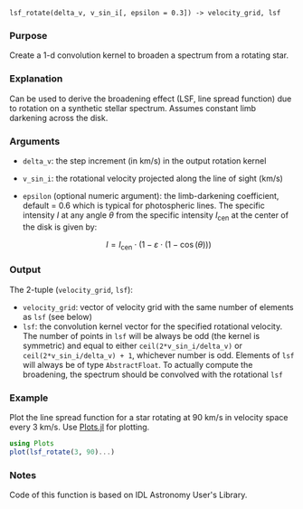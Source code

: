 ```
lsf_rotate(delta_v, v_sin_i[, epsilon = 0.3]) -> velocity_grid, lsf
```

### Purpose

Create a 1-d convolution kernel to broaden a spectrum from a rotating star.

### Explanation

Can be used to derive the broadening effect (LSF, line spread function) due to rotation on a synthetic stellar spectrum.  Assumes constant limb darkening across the disk.

### Arguments

  * `delta_v`: the step increment (in km/s) in the output rotation kernel
  * `v_sin_i`: the rotational velocity projected along the line of sight (km/s)
  * `epsilon` (optional numeric argument): the limb-darkening coefficient, default = 0.6 which is typical for photospheric lines.  The specific intensity $I$ at any angle $θ$ from the specific intensity $I_{\text{cen}}$ at the center of the disk is given by:

    $$
    I = I_{\text{cen}} ⋅ (1 - ε ⋅ (1 - \cos(θ)))
    $$

### Output

The 2-tuple (`velocity_grid`, `lsf`):

  * `velocity_grid`: vector of velocity grid with the same number of elements as `lsf` (see below)
  * `lsf`: the convolution kernel vector for the specified rotational velocity. The number of points in `lsf` will be always be odd (the kernel is symmetric) and equal to either `ceil(2*v_sin_i/delta_v)` or `ceil(2*v_sin_i/delta_v) + 1`, whichever number is odd.  Elements of `lsf` will always be of type `AbstractFloat`.  To actually compute the broadening, the spectrum should be convolved with the rotational `lsf`

### Example

Plot the line spread function for a star rotating at 90 km/s in velocity space every 3 km/s.  Use [Plots.jl](https://github.com/JuliaPlots/Plots.jl/) for plotting.

```julia
using Plots
plot(lsf_rotate(3, 90)...)
```

### Notes

Code of this function is based on IDL Astronomy User's Library.
